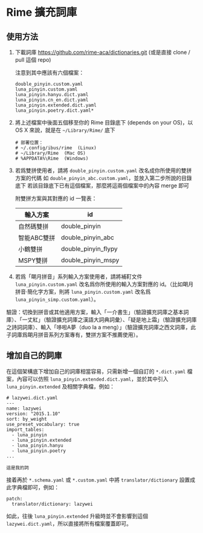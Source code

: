 Rime 擴充詞庫
===========

## 使用方法

1.  下載詞庫 https://github.com/rime-aca/dictionaries.git (或是直接 clone / pull 這個 repo)

    注意到其中應該有六個檔案：

    ```
    double_pinyin.custom.yaml
    luna_pinyin.custom.yaml
    luna_pinyin.hanyu.dict.yaml
    luna_pinyin.cn_en.dict.yaml
    luna_pinyin.extended.dict.yaml
    luna_pinyin.poetry.dict.yaml*
    ```

2.  將上述檔案中後面五個移至你的 Rime 目錄底下 (depends on your OS)，以 OS X 來說，就是在 `~/Library/Rime/` 底下

    ```
    # 部署位置：
    # ~/.config/ibus/rime  (Linux)
    # ~/Library/Rime  (Mac OS)
    # %APPDATA%\Rime  (Windows)
    ```

3.  若爲雙拼使用者，請將 `double_pinyin.custom.yaml` 改名成你所使用的雙拼方案的代碼
    如 `double_pinyin_abc.custom.yaml`，並放入第二步所說的目錄底下
    若該目錄底下已有這個檔案，那麼將這兩個檔案中的內容 merge 即可

    附雙拼方案與其對應的 id 一覽表：

    | 輸入方案   | id                 |
    |------------|--------------------|
    | 自然碼雙拼 | double_pinyin      |
    | 智能ABC雙拼| double_pinyin_abc  |
    | 小鶴雙拼   | double_pinyin_flypy|
    | MSPY雙拼   | double_pinyin_mspy |

4. 若爲「朙月拼音」系列輸入方案使用者，請將補靪文件 `luna_pinyin.custom.yaml` 改名爲你所使用的輸入方案對應的 id。（比如朙月拼音·簡化字方案，則將 `luna_pinyin.custom.yaml` 改名爲 `luna_pinyin_simp.custom.yaml`）。

驗證：切換到拼音或其他適用方案，輸入「一介書生」（驗證擴充詞庫之基本詞庫）、「一丈紅」（驗證擴充詞庫之漢語大詞典詞彙）、「疑是地上霜」（驗證擴充詞庫之詩詞詞庫）、輸入「哆啦A夢（duo la a meng）」（驗證擴充詞庫之西文詞庫，此子詞庫爲朙月拼音系列方案專有，雙拼方案不推薦使用）。

## 增加自己的詞庫

在這個架構底下增加自己的詞庫相當容易，只需新增一個自訂的 `*.dict.yaml` 檔案，內容可以仿照 `luna_pinyin.extended.dict.yaml`，並於其中引入 `luna_pinyin.extended` 及相關字典檔，例如：

```
# lazywei.dict.yaml
---
name: lazywei
version: "2015.1.10"
sort: by_weight
use_preset_vocabulary: true
import_tables:
  - luna_pinyin
  - luna_pinyin.extended
  - luna_pinyin.hanyu
  - luna_pinyin.poetry
...

這是我的詞
```

接着再於 `*.schema.yaml` 或 `*.custom.yaml` 中將 `translator/dictionary` 設置成此字典檔即可，例如：

```
patch:
  translator/dictionary: lazywei
```

如此，往後 `luna_pinyin.extended` 升級時並不會影響到這個 `lazywei.dict.yaml`，所以直接將所有檔案覆蓋即可。
